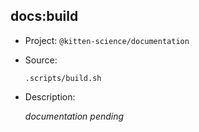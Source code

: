 ## docs:build

-   Project: `@kitten-science/documentation`
-   Source:

    ```shell
    .scripts/build.sh
    ```

-   Description:

    _documentation pending_
